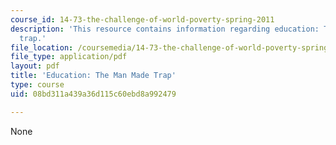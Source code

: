 ```yaml
---
course_id: 14-73-the-challenge-of-world-poverty-spring-2011
description: 'This resource contains information regarding education: The man made
  trap.'
file_location: /coursemedia/14-73-the-challenge-of-world-poverty-spring-2011/08bd311a439a36d115c60ebd8a992479_MIT14_73S11_Lec11_slides.pdf
file_type: application/pdf
layout: pdf
title: 'Education: The Man Made Trap'
type: course
uid: 08bd311a439a36d115c60ebd8a992479

---
```

None